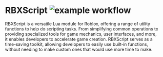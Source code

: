 # RBXScript ![example workflow](https://devforum-uploads.s3.dualstack.us-east-2.amazonaws.com/uploads/original/4X/6/6/8/668ed10627b11c191c5aaf49b1a13408c0dc2c29.png)
RBXScript is a versatile Lua module for Roblox, offering a range of utility functions to help do scripting tasks. From simplifying common operations to providing specialized tools for game mechanics, user interfaces, and more, it enables developers to accelerate game creation. RBXScript serves as a time-saving toolkit, allowing developers to easily use built-in functions, without needing to make custom ones that would use more time to make.
